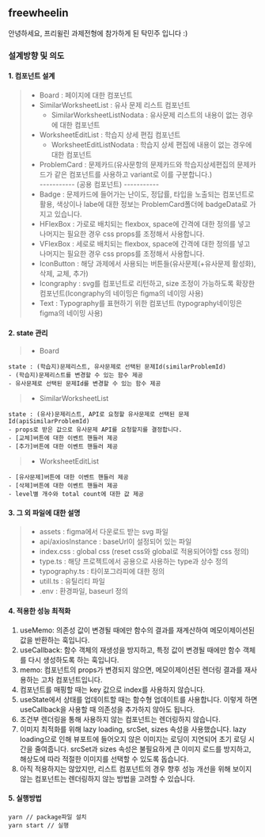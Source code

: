 ## freewheelin

안녕하세요, 프리윌린 과제전형에 참가하게 된 탁민주 입니다 :)

### 설계방향 및 의도

#### 1. 컴포넌트 설계

> - Board : 페이지에 대한 컴포넌트
> - SimilarWorksheetList : 유사 문제 리스트 컴포넌트
>     - SimilarWorksheetListNodata : 유사문제 리스트의 내용이 없는 경우에 대한 컴포넌트
> - WorksheetEditList : 학습지 상세 편집 컴포넌트
>     - WorksheetEditListNodata : 학습지 상세 편집에 내용이 없는 경우에 대한 컴포넌트
> - ProblemCard : 문제카드(유사문항의 문제카드와 학습지상세편집의 문제카드가 같은 컴포넌트를 사용하고 variant로 이를 구분합니다.)<br/>
>   ----------- (공용 컴포넌트) -----------
> - Badge : 문제카드에 들어가는 난이도, 정답률, 타입을 노출되는 컴포넌트로 활용, 색상이나 labe에 대한 정보는 ProblemCard폴더에 badgeData로 가지고 있습니다.
> - HFlexBox : 가로로 배치되는 flexbox, space에 간격에 대한 정의를 넣고 나머지는 필요한 경우 css props를 조정해서 사용합니다.
> - VFlexBox : 세로로 배치되는 flexbox, space에 간격에 대한 정의를 넣고 나머지는 필요한 경우 css props를 조정해서 사용합니다.
> - IconButton : 해당 과제에서 사용되는 버튼들(유사문제(+유사문제 활성화), 삭제, 교체, 추가)
> - Icongraphy : svg를 컴포넌트로 리턴하고, size 조정이 가능하도록 확장한 컴포넌트(Icongraphy의 네이밍은 figma의 네이밍 사용)
> - Text : Typography를 표현하기 위한 컴포넌트 (typography네이밍은 figma의 네이밍 사용)

#### 2. state 관리

> - Board
```
state : (학습지)문제리스트, 유사문제로 선택된 문제Id(similarProblemId)
- (학습지)문제리스트를 변경할 수 있는 함수 제공
- 유사문제로 선택된 문제Id를 변경할 수 있는 함수 제공
```
> - SimilarWorksheetList
```
state : (유사)문제리스트, API로 요청할 유사문제로 선택된 문제Id(apiSimilarProblemId)
- props로 받은 값으로 유사문제 API를 요청할지를 결정합니다.
- [교체]버튼에 대한 이벤트 핸들러 제공
- [추가]버튼에 대한 이벤트 핸들러 제공
```
> - WorksheetEditList
```
- [유사문제]버튼에 대한 이벤트 핸들러 제공
- [삭제]버튼에 대한 이벤트 핸들러 제공
- level별 개수와 total count에 대한 값 제공
```

#### 3. 그 외 파일에 대한 설명
> - assets : figma에서 다운로드 받는 svg 파일
> - api/axiosInstance : baseUrl이 설정되어 있는 파일
> - index.css : global css (reset css와 global로 적용되어야할 css 정의)
> - type.ts : 해당 프로젝트에서 공용으로 사용하는 type과 상수 정의
> - typography.ts : 타이포그라피에 대한 정의
> - utill.ts : 유틸리티 파일
> - .env : 환경파일, baseurl 정의

#### 4. 적용한 성능 최적화
1) useMemo: 의존성 값이 변경될 때에만 함수의 결과를 재계산하여 메모이제이션된 값을 반환하는 훅입니다.
2) useCallback: 함수 객체의 재생성을 방지하고, 특정 값이 변경될 때에만 함수 객체를 다시 생성하도록 하는 훅입니다.
3) memo: 컴포넌트의 props가 변경되지 않으면, 메모이제이션된 렌더링 결과를 재사용하는 고차 컴포넌트입니다.
4) 컴포넌트를 매핑할 때는 key 값으로 index를 사용하지 않습니다.
5) useState에서 상태를 업데이트할 때는 함수형 업데이트를 사용합니다. 이렇게 하면 useCallback을 사용할 때 의존성을 추가하지 않아도 됩니다.
6) 조건부 렌더링을 통해 사용하지 않는 컴포넌트는 렌더링하지 않습니다.
7) 이미지 최적화를 위해 lazy loading, srcSet, sizes 속성을 사용했습니다. lazy loading으로 인해 뷰포트에 들어오지 않은 이미지는 로딩이 지연되어 초기 로딩 시간을 줄여줍니다. srcSet과 sizes 속성은 불필요하게 큰 이미지 로드를 방지하고, 해상도에 따라 적절한 이미지를 선택할 수 있도록 돕습니다.
8) 아직 적용하지는 않았지만, 리스트 컴포넌트의 경우 향후 성능 개선을 위해 보이지 않는 컴포넌트는 렌더링하지 않는 방법을 고려할 수 있습니다.

#### 5. 실행방법
```
yarn // package파일 설치
yarn start // 실행
```

